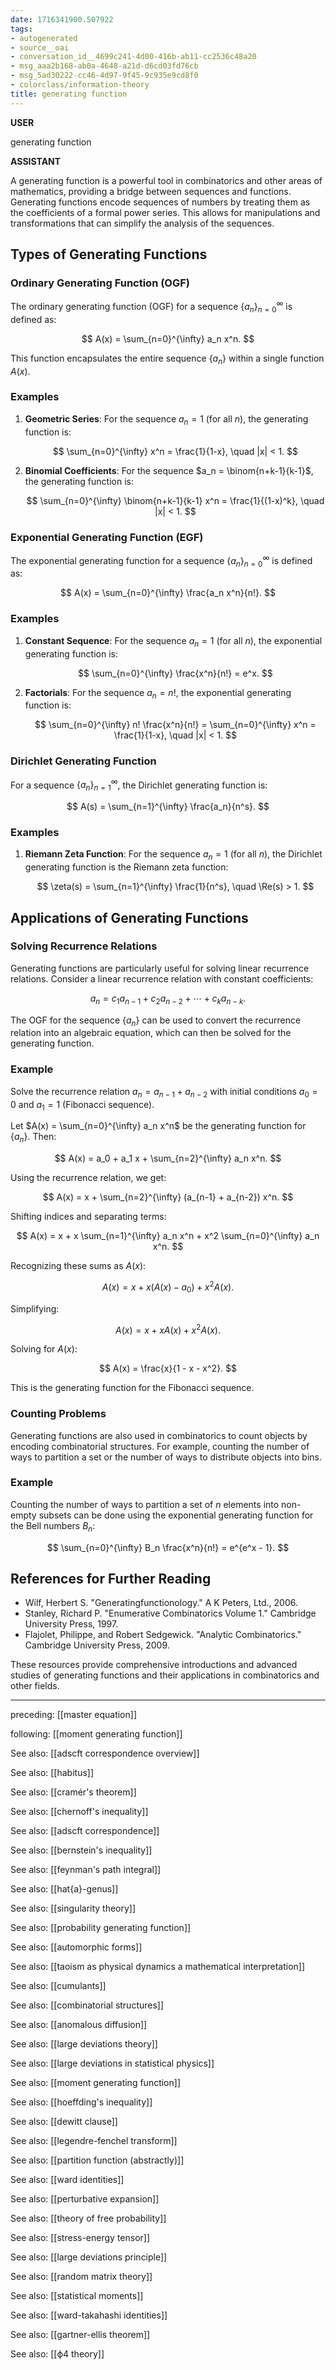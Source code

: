 ```yaml
---
date: 1716341900.507922
tags:
- autogenerated
- source__oai
- conversation_id__4699c241-4d00-416b-ab11-cc2536c48a20
- msg_aaa2b168-ab0a-4648-a21d-d6cd03fd76cb
- msg_5ad30222-cc46-4d97-9f45-9c935e9cd8f0
- colorclass/information-theory
title: generating function
---
```


**USER**

generating function


**ASSISTANT**

A generating function is a powerful tool in combinatorics and other areas of mathematics, providing a bridge between sequences and functions. Generating functions encode sequences of numbers by treating them as the coefficients of a formal power series. This allows for manipulations and transformations that can simplify the analysis of the sequences.

## Types of Generating Functions

### Ordinary Generating Function (OGF)

The ordinary generating function (OGF) for a sequence $\{a_n\}_{n=0}^{\infty}$ is defined as:

$$
A(x) = \sum_{n=0}^{\infty} a_n x^n.
$$

This function encapsulates the entire sequence $\{a_n\}$ within a single function $A(x)$.

### Examples

1. **Geometric Series**: For the sequence $a_n = 1$ (for all $n$), the generating function is:

   $$
   \sum_{n=0}^{\infty} x^n = \frac{1}{1-x}, \quad |x| < 1.
   $$

2. **Binomial Coefficients**: For the sequence $a_n = \binom{n+k-1}{k-1}$, the generating function is:

   $$
   \sum_{n=0}^{\infty} \binom{n+k-1}{k-1} x^n = \frac{1}{(1-x)^k}, \quad |x| < 1.
   $$

### Exponential Generating Function (EGF)

The exponential generating function for a sequence $\{a_n\}_{n=0}^{\infty}$ is defined as:

$$
A(x) = \sum_{n=0}^{\infty} \frac{a_n x^n}{n!}.
$$

### Examples

1. **Constant Sequence**: For the sequence $a_n = 1$ (for all $n$), the exponential generating function is:

   $$
   \sum_{n=0}^{\infty} \frac{x^n}{n!} = e^x.
   $$

2. **Factorials**: For the sequence $a_n = n!$, the exponential generating function is:

   $$
   \sum_{n=0}^{\infty} n! \frac{x^n}{n!} = \sum_{n=0}^{\infty} x^n = \frac{1}{1-x}, \quad |x| < 1.
   $$

### Dirichlet Generating Function

For a sequence $\{a_n\}_{n=1}^{\infty}$, the Dirichlet generating function is:

$$
A(s) = \sum_{n=1}^{\infty} \frac{a_n}{n^s}.
$$

### Examples

1. **Riemann Zeta Function**: For the sequence $a_n = 1$ (for all $n$), the Dirichlet generating function is the Riemann zeta function:

   $$
   \zeta(s) = \sum_{n=1}^{\infty} \frac{1}{n^s}, \quad \Re(s) > 1.
   $$

## Applications of Generating Functions

### Solving Recurrence Relations

Generating functions are particularly useful for solving linear recurrence relations. Consider a linear recurrence relation with constant coefficients:

$$
a_n = c_1 a_{n-1} + c_2 a_{n-2} + \cdots + c_k a_{n-k}.
$$

The OGF for the sequence $\{a_n\}$ can be used to convert the recurrence relation into an algebraic equation, which can then be solved for the generating function.

### Example

Solve the recurrence relation $a_n = a_{n-1} + a_{n-2}$ with initial conditions $a_0 = 0$ and $a_1 = 1$ (Fibonacci sequence).

Let $A(x) = \sum_{n=0}^{\infty} a_n x^n$ be the generating function for $\{a_n\}$. Then:

$$
A(x) = a_0 + a_1 x + \sum_{n=2}^{\infty} a_n x^n.
$$

Using the recurrence relation, we get:

$$
A(x) = x + \sum_{n=2}^{\infty} (a_{n-1} + a_{n-2}) x^n.
$$

Shifting indices and separating terms:

$$
A(x) = x + x \sum_{n=1}^{\infty} a_n x^n + x^2 \sum_{n=0}^{\infty} a_n x^n.
$$

Recognizing these sums as $A(x)$:

$$
A(x) = x + x(A(x) - a_0) + x^2 A(x).
$$

Simplifying:

$$
A(x) = x + x A(x) + x^2 A(x).
$$

Solving for $A(x)$:

$$
A(x) = \frac{x}{1 - x - x^2}.
$$

This is the generating function for the Fibonacci sequence.

### Counting Problems

Generating functions are also used in combinatorics to count objects by encoding combinatorial structures. For example, counting the number of ways to partition a set or the number of ways to distribute objects into bins.

### Example

Counting the number of ways to partition a set of $n$ elements into non-empty subsets can be done using the exponential generating function for the Bell numbers $B_n$:

$$
\sum_{n=0}^{\infty} B_n \frac{x^n}{n!} = e^{e^x - 1}.
$$

## References for Further Reading

- Wilf, Herbert S. "Generatingfunctionology." A K Peters, Ltd., 2006.
- Stanley, Richard P. "Enumerative Combinatorics Volume 1." Cambridge University Press, 1997.
- Flajolet, Philippe, and Robert Sedgewick. "Analytic Combinatorics." Cambridge University Press, 2009.

These resources provide comprehensive introductions and advanced studies of generating functions and their applications in combinatorics and other fields.


---

preceding: [[master equation]]  


following: [[moment generating function]]

See also: [[adscft correspondence overview]]


See also: [[habitus]]


See also: [[cramér's theorem]]


See also: [[chernoff's inequality]]


See also: [[adscft correspondence]]


See also: [[bernstein's inequality]]


See also: [[feynman's path integral]]


See also: [[hat{a}-genus]]


See also: [[singularity theory]]


See also: [[probability generating function]]


See also: [[automorphic forms]]


See also: [[taoism as physical dynamics a mathematical interpretation]]


See also: [[cumulants]]


See also: [[combinatorial structures]]


See also: [[anomalous diffusion]]


See also: [[large deviations theory]]


See also: [[large deviations in statistical physics]]


See also: [[moment generating function]]


See also: [[hoeffding's inequality]]


See also: [[dewitt clause]]


See also: [[legendre-fenchel transform]]


See also: [[partition function (abstractly)]]


See also: [[ward identities]]


See also: [[perturbative expansion]]


See also: [[theory of free probability]]


See also: [[stress-energy tensor]]


See also: [[large deviations principle]]


See also: [[random matrix theory]]


See also: [[statistical moments]]


See also: [[ward-takahashi identities]]


See also: [[gartner-ellis theorem]]


See also: [[ϕ4 theory]]